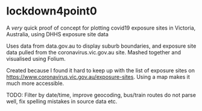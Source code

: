 # lockdown4point0
A *very* quick proof of concept for plotting covid19 exposure sites in Victoria, Australia, using DHHS exposure site data

Uses data from data.gov.au to display suburb boundaries, and exposure site data pulled from the coronavirus.vic.gov.au site. Mashed together and visualised using Folium. 

Created because I found it hard to keep up with the list of exposure sites on https://www.coronavirus.vic.gov.au/exposure-sites. Using a map makes it much more accessible. 

TODO: Filter by date/time, improve geocoding, bus/train routes do not parse well, fix spelling mistakes in source data etc. 
